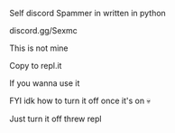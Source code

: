 Self discord Spammer in written in python 

discord.gg/Sexmc 

This is not mine

Copy to repl.it

If you wanna use it


FYI idk how to turn it off once it's on 💀

Just turn it off threw repl
